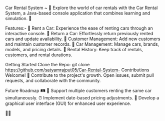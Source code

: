 Car Rental System ~ 🚗
Explore the world of car rentals with the Car Rental System, a Java-based console application that combines learning and simulation. 🌟

Features:-
🚀 Rent a Car: Experience the ease of renting cars through an interactive console.
🔁 Return a Car: Effortlessly return previously rented cars and update availability.
👥 Customer Management: Add new customers and maintain customer records. 
🚗 Car Management: Manage cars, brands, models, and pricing details. 📝 Rental History: Keep track of rentals, customers, and rental durations.

Getting Started
Clone the Repo: git clone https://github.com/satyamrajput05/Car-Rental-System-
Contributions Welcome! 🎉
Contribute to the project's growth. Open issues, submit pull requests, and collaborate with the community.

Future Roadmap 🛤️
🤝 Support multiple customers renting the same car simultaneously.
⏰ Implement date-based pricing adjustments.
🎨 Develop a graphical user interface (GUI) for enhanced user experience.

🚗💨
